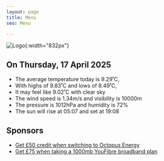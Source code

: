 ```yaml
---
layout: page
title: Menu
seo: Menu

---
```


![Logo](/images/logo.jpg){:width="832px"}

<!-- weather_marker starts -->
## On Thursday, 17 April 2025

- The average temperature today is 9.29˚C,
- With highs of 9.83˚C and lows of 8.49˚C,
- It may feel like 9.02˚C with clear sky
- The wind speed is 1.34m/s and visibility is 10000m
- The pressure is 1012hPa and humidity is 72%
- The sun will rise at 05:07 and set at 19:08

<!-- weather_marker ends -->

## Sponsors

- [Get £50 credit when switching to Octopus Energy](https://bit.ly/3oD1nnS)
- [Get £75 when taking a 1000mb YouFibre broadband plan](https://aklam.io/91zWhU?)




